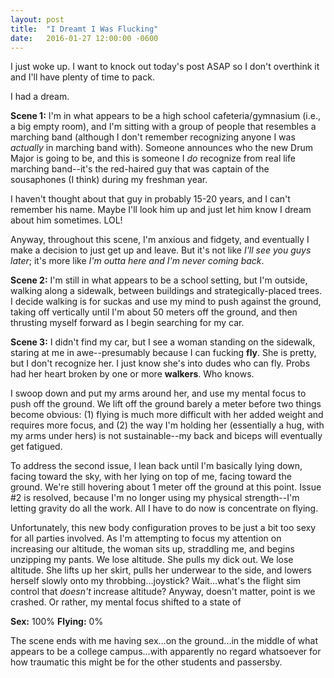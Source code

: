 ```yaml
---
layout: post
title:  "I Dreamt I Was Flucking"
date:   2016-01-27 12:00:00 -0600
---
```

I just woke up. I want to knock out today's post ASAP so I don't overthink it and I'll have plenty of time to pack.

I had a dream.

<strong>Scene 1:</strong> I'm in what appears to be a high school cafeteria/gymnasium (i.e., a big empty room), and I'm sitting with a group of people that resembles a marching band (although I don't remember recognizing anyone I was <em>actually</em> in marching band with). Someone announces who the new Drum Major is going to be, and this is someone I <em>do</em> recognize from real life marching band--it's the red-haired guy that was captain of the sousaphones (I think) during my freshman year.

I haven't thought about that guy in probably 15-20 years, and I can't remember his name. Maybe I'll look him up and just let him know I dream about him sometimes. LOL!

Anyway, throughout this scene, I'm anxious and fidgety, and eventually I make a decision to just get up and leave. But it's not like <em>I'll see you guys later</em>; it's more like <em>I'm outta here and I'm never coming back</em>.

<strong>Scene 2:</strong> I'm still in what appears to be a school setting, but I'm outside, walking along a sidewalk, between buildings and strategically-placed trees. I decide walking is for suckas and use my mind to push against the ground, taking off vertically until I'm about 50 meters off the ground, and then thrusting myself forward as I begin searching for my car.

<strong>Scene 3:</strong> I didn't find my car, but I see a woman standing on the sidewalk, staring at me in awe--presumably because I can fucking <strong>fly</strong>. She is pretty, but I don't recognize her. I just know she's into dudes who can fly. Probs had her heart broken by one or more <strong>walkers</strong>. Who knows.

I swoop down and put my arms around her, and use my mental focus to push off the ground. We lift off the ground barely a meter before two things become obvious: (1) flying is much more difficult with her added weight and requires more focus, and (2) the way I'm holding her (essentially a hug, with my arms under hers) is not sustainable--my back and biceps will eventually get fatigued.

To address the second issue, I lean back until I'm basically lying down, facing toward the sky, with her lying on top of me, facing toward the ground. We're still hovering about 1 meter off the ground at this point. Issue #2 is resolved, because I'm no longer using my physical strength--I'm letting gravity do all the work. All I have to do now is concentrate on flying.

Unfortunately, this new body configuration proves to be just a bit too sexy for all parties involved. As I'm attempting to focus my attention on increasing our altitude, the woman sits up, straddling me, and begins unzipping my pants. We lose altitude. She pulls my dick out. We lose altitude. She lifts up her skirt, pulls her underwear to the side, and lowers herself slowly onto my throbbing...joystick? Wait...what's the flight sim control that <em>doesn't</em> increase altitude? Anyway, doesn't matter, point is we crashed. Or rather, my mental focus shifted to a state of

<strong>Sex:</strong> 100%
<strong>Flying:</strong> 0%

The scene ends with me having sex...on the ground...in the middle of what appears to be a college campus...with apparently no regard whatsoever for how traumatic this might be for the other students and passersby.
